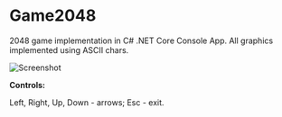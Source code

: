 # Game2048
2048 game implementation in C# .NET Core Console App. 
All graphics implemented using ASCII chars.

![Screenshot](https://raw.githubusercontent.com/koshovyi/Game2048/master/Media/scr2048.png)

**Controls:**

Left, Right, Up, Down - arrows;
Esc - exit.
